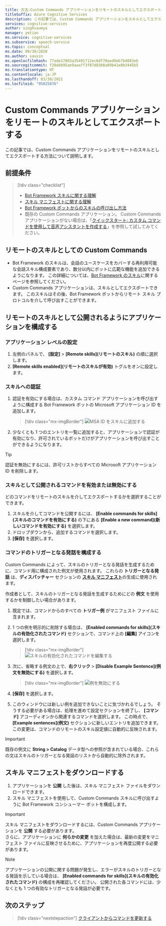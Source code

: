 ```yaml
---
title: 方法:Custom Commands アプリケーションをリモートのスキルとしてエクスポートする - Speech サービス
titleSuffix: Azure Cognitive Services
description: この記事では、Custom Commands アプリケーションをスキルとしてエクスポートする方法について説明します
services: cognitive-services
author: singhsaumya
manager: yetian
ms.service: cognitive-services
ms.subservice: speech-service
ms.topic: conceptual
ms.date: 09/30/2020
ms.author: sausin
ms.openlocfilehash: 77ade17803a35491712ec6df70aed9eb7b4883eb
ms.sourcegitcommit: f28ebb95ae9aaaff3f87d8388a09b41e0b3445b5
ms.translationtype: HT
ms.contentlocale: ja-JP
ms.lasthandoff: 03/30/2021
ms.locfileid: "95025876"
---
```

# <a name="export-custom-commands-application-as-a-remote-skill"></a>Custom Commands アプリケーションをリモートのスキルとしてエクスポートする

この記事では、Custom Commands アプリケーションをリモートのスキルとしてエクスポートする方法について説明します。

## <a name="prerequisites"></a>前提条件
> [!div class="checklist"]
> * [Bot Framework スキルに関する理解](/azure/bot-service/skills-conceptual)
> * [スキル マニフェストに関する理解](https://aka.ms/speech/cc-skill-manifest)
> * [Bot Framework ボットからのスキルの呼び出し方法](/azure/bot-service/skills-about-skill-consumers)
> * 既存の Custom Commands アプリケーション。 Custom Commands アプリケーションがない場合は、「[クイックスタート: カスタム コマンドを使用して音声アシスタントを作成する](quickstart-custom-commands-application.md)」を参照して試してみてください。

## <a name="custom-commands-as-remote-skills"></a>リモートのスキルとしての Custom Commands
* Bot Framework のスキルは、会話のユースケースをカバーする再利用可能な会話スキル構成要素であり、数分以内にボットに広範な機能を追加できるようになります。 この詳細については、[Bot Framework のスキル](https://microsoft.github.io/botframework-solutions/overview/skills/)に関するページを参照してください。
* Custom Commands アプリケーションは、スキルとしてエクスポートできます。 このスキルはその後、Bot Framework ボットからリモート スキル プロトコルを介して呼び出すことができます。

## <a name="configure-an-application-to-be-exposed-as-a-remote-skill"></a>リモートのスキルとして公開されるようにアプリケーションを構成する

### <a name="application-level-settings"></a>アプリケーション レベルの設定
1. 左側のパネルで、 **[設定]**  >  **[Remote skills]\(リモートのスキル\)** の順に選択します。
1. **[Remote skills enabled]\(リモートのスキルが有効\)** トグルをオンに設定します。

### <a name="authentication-to-skills"></a>スキルへの認証
1. 認証を有効にする場合は、カスタム コマンド アプリケーションを呼び出すように構成する Bot Framework ボットの Microsoft アプリケーション ID を追加します。
      > [!div class="mx-imgBorder"]
      > ![MSA ID をスキルに追加する](media/custom-commands/skill-add-msa-id.png)

1. 少なくとも 1 つのエントリを一覧に追加すると、アプリケーションで認証が有効になり、許可されているボットだけがアプリケーションを呼び出すことができるようになります。
> [!TIP]
>  認証を無効にするには、許可リストからすべての Microsoft アプリケーション ID を削除します。 

 ### <a name="enabledisable-commands-to-be-exposed-as-skills"></a>スキルとして公開されるコマンドを有効または無効にする

どのコマンドをリモートのスキルを介してエクスポートするかを選択することができます。

1. スキルを介してコマンドを公開するには、 **[Enable commands for skills]\(スキルのコマンドを有効にする\)** の下にある **[Enable a new command]\(新しいコマンドを有効にする\)** を選択します。
1. ドロップダウンから、追加するコマンドを選択します。
1. **[保存]** を選択します。

### <a name="configure-triggering-utterances-for-commands"></a>コマンドのトリガーとなる発話を構成する
Custom Commands によって、スキルのトリガーとなる発話を生成するために、コマンド用に構成された例文が使用されます。 これらの **トリガーとなる発話** は、**ディスパッチャー** セクションの [**スキル マニフェスト**](https://microsoft.github.io/botframework-solutions/skills/handbook/manifest/)の生成に使用されます。

作成者として、スキルのトリガーとなる発話を生成するためにどの **例文** を使用するかを制御したい場合があります。
1. 既定では、コマンドからのすべての **トリガー例** がマニフェスト ファイルに含まれます。
1. 1 つの例を明示的に削除する場合は、 **[Enabled commands for skills]\(スキルの有効化されたコマンド\)** セクションで、コマンド上の **[編集]** アイコンを選択します。
    > [!div class="mx-imgBorder"]
    > ![スキルの有効化されたコマンドを編集する](media/custom-commands/skill-edit-enabled-command.png)

1. 次に、省略する例文の上で、**右クリック** >  **[Disable Example Sentence]\(例文を無効にする\)** を選択します。
    > [!div class="mx-imgBorder"]
    > ![例を無効にする](media/custom-commands/skill-disable-example-sentences.png)

1. **[保存]** を選択します。
1. このウィンドウには新しい例を追加できないことに気づかれるでしょう。 そうする必要がある場合は、処理を進めて設定セクションを終了し、 **[コマンド]** アコーディオンから関連するコマンドを選択します。 この時点で、 **[Example sentences]\(例文\)** セクションに新しいエントリを追加できます。 この変更は、コマンドのリモートのスキル設定値に自動的に反映されます。

> [!IMPORTANT]
> 既存の例文に **String > Catalog** データ型への参照が含まれている場合、これらの文はスキルのトリガーとなる発話のリストから自動的に除外されます。 

## <a name="download-skill-manifest"></a>スキル マニフェストをダウンロードする
1. アプリケーションを **公開** した後は、スキル マニフェスト ファイルをダウンロードできます。
1. スキル マニフェストを使用して、Custom Commands スキルに呼び出すように Bot Framework コンシューマー ボットを構成します。
> [!IMPORTANT]
> スキル マニフェストをダウンロードするには、Custom Commands アプリケーションを **公開** する必要があります。 </br>
> さらに、アプリケーションに **何らかの変更** を加えた場合は、最新の変更をマニフェスト ファイルに反映させるために、アプリケーションを再度公開する必要があります。

> [!NOTE]
> アプリケーションの公開に関する問題が発生し、エラーがスキルのトリガーとなる発話を示している場合は、 **[Enabled commands for skills]\(スキルの有効化されたコマンド\)** の構成を再確認してください。 公開された各コマンドには、少なくとも 1 つの有効なトリガーとなる発話が必要です。


## <a name="next-steps"></a>次のステップ

> [!div class="nextstepaction"]
> [クライアントからコマンドを更新する](./how-to-custom-commands-update-command-from-client.md)
